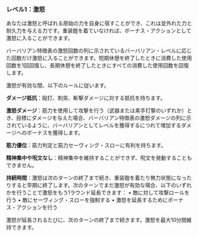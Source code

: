 ### レベル1：激怒

あなたは激怒と呼ばれる原始の力を自身に宿すことができ、これは並外れた力と耐久力を与える力です。重装鎧を着ていなければ、ボーナス・アクションとして激怒に入ることができます。

バーバリアン特徴表の激怒回数の列に示されているバーバリアン・レベルに応じた回数だけ激怒に入ることができます。短期休憩を終了したときに消費した使用回数を1回回復し、長期休憩を終了したときにすべての消費した使用回数を回復します。

激怒が有効な間、以下のルールに従います。

**ダメージ抵抗**：殴打、刺突、斬撃ダメージに対する抵抗を持ちます。

**激怒ダメージ**：筋力を使用して攻撃を行う（武器または素手打撃のいずれか）とき、目標にダメージを与えた場合、バーバリアン特徴表の激怒ダメージの列に示されているように、バーバリアンとしてレベルを獲得するにつれて増加するダメージへのボーナスを獲得します。

**筋力優位**：筋力判定と筋力セーヴィング・スローに有利を持ちます。

**精神集中や呪文なし**：精神集中を維持することができず、呪文を発動することもできません。

**持続時間**：激怒は次のターンの終了まで続き、重装鎧を着たり無力状態になったりすると早期に終了します。次のターンでまだ激怒が有効な場合、以下のいずれかを行うことで激怒をもう1ラウンド延長できます：
• 敵に対して攻撃ロールを行う
• 敵にセーヴィング・スローを強制する
• 激怒を延長するためにボーナス・アクションを行う

激怒が延長されるたびに、次のターンの終了まで続きます。激怒を最大10分間維持できます。
